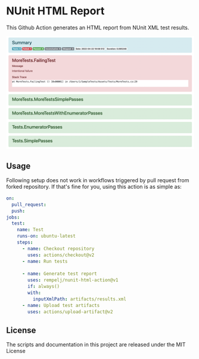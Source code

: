 # NUnit HTML Report

This Github Action generates an HTML report from NUnit XML test results.

![](example.png)

## Usage

Following setup does not work in workflows triggered by pull request from forked repository.
If that's fine for you, using this action is as simple as:

```yaml
on:
  pull_request:
  push:
jobs:
  test:
    name: Test 
    runs-on: ubuntu-latest
    steps:
      - name: Checkout repository
        uses: actions/checkout@v2
      - name: Run tests

      - name: Generate test report
        uses: rempelj/nunit-html-action@v1
        if: always()
        with:
          inputXmlPath: artifacts/results.xml
      - name: Upload test artifacts
        uses: actions/upload-artifact@v2
```

## License

The scripts and documentation in this project are released under the MIT License
